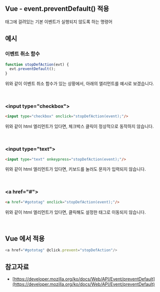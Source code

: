## Vue - event.preventDefault() 적용

태그에 걸려있는 기본 이벤트가 실행되지 않도록 하는 명령어

## 예시

### 이벤트 취소 함수

``` javascript
function stopDefAction(evt) {
  evt.preventDefault();
}
```

위와 같이 이벤트 취소 함수가 있는 상황에서, 아래의 엘리먼트를 예시로 보겠습니다.

<br>

### \<input type="checkbox">

``` html
<input type="checkbox" onclick="stopDefAction(event);"/>
```

위와 같이 html 엘리먼트가 있다면, 체크박스 클릭이 정상적으로 동작하지 않습니다.

<br>

### \<input type="text">

``` html
<input type="text" onkeypress="stopDefAction(event);"/>
```

위와 같이 html 엘리먼트가 있다면, 키보드를 눌러도 문자가 입력되지 않습니다.

<br>

### \<a href="#">

``` html
<a href="#gototag" onclick="stopDefAction(event);"/>
```

위와 같이 html 엘리먼트가 있다면, 클릭해도 설정한 태그로 이동되지 않습니다.

<br>

## Vue 에서 적용

``` javascript
<a href="#gototag" @click.prevent="stopDefAction"/>
```

## 참고자료

* [https://developer.mozilla.org/ko/docs/Web/API/Event/preventDefault](https://developer.mozilla.org/ko/docs/Web/API/Event/preventDefault)